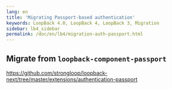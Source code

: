 ```yaml
---
lang: en
title: 'Migrating Passport-based authentication'
keywords: LoopBack 4.0, LoopBack 4, LoopBack 3, Migration
sidebar: lb4_sidebar
permalink: /doc/en/lb4/migration-auth-passport.html
---
```


## Migrate from `loopback-component-passport`

https://github.com/strongloop/loopback-next/tree/master/extensions/authentication-passport
